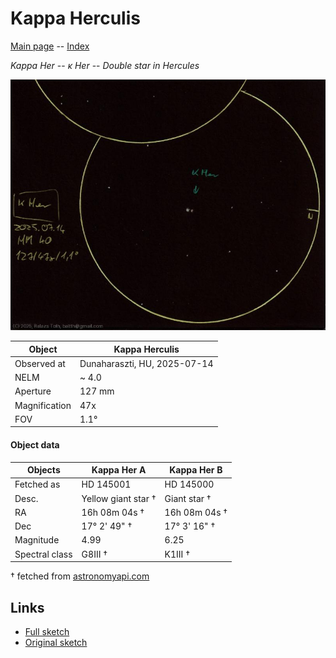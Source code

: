 # Kappa Herculis

[Main page](../index.md) -- [Index](../pages/obj_index.md)

_Kappa Her_ -- _κ Her_ -- _Double star in Hercules_  

![Kappa Herculis](../img/kappa-her-20250715.jpg)

Object | Kappa Herculis
-|-
Observed at | Dunaharaszti, HU, 2025-07-14
NELM | ~ 4.0
Aperture | 127 mm
Magnification | 47x
FOV | 1.1°


#### Object data

Objects | Kappa Her A | Kappa Her B
-|-|-
Fetched as | HD 145001 | HD 145000
Desc. | Yellow giant star † | Giant star †
RA | 16h 08m 04s † | 16h 08m 04s †
Dec | 17° 2' 49" † | 17° 3' 16" †
Magnitude | 4.99 | 6.25
Spectral class | G8III † | K1III †

† fetched from [astronomyapi.com](http://astronomyapi.com)

## Links

- [Full sketch](../img/zeta-uma-80-uma-kappa-her-20250715.jpg)
- [Original sketch](../scan/20250715014417_002.jpg)
